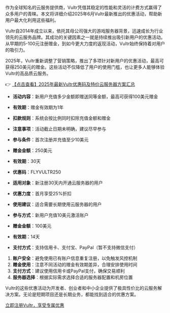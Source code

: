 
作为全球知名的云服务提供商，Vultr凭借其稳定的性能和灵活的计费方式赢得了众多用户的青睐。本文将详细介绍2025年6月Vultr最新推出的优惠活动，帮助新用户最大化利用这些福利。


Vultr自2014年成立以来，依托其母公司强大的游戏服务器背景，迅速成长为行业领先的云服务品牌。其成功的关键因素之一就是持续推出吸引新用户的优惠活动。从早期的5-100元注册赠金，到如今更大力度的返现活动，Vultr始终保持着对用户的吸引力。

2025年，Vultr重新调整了营销策略，推出了多项针对新用户的优惠活动，最高可获得250美元的赠金。这些活动不仅降低了用户的使用门槛，也让更多人能够体验Vultr的高品质云服务。

👉 [【点击查看】2025年最新Vultr优惠码及特价云服务器方案汇总](https://bit.ly/VuLtr)


- **活动内容**：新用户充值多少金额即赠送同等金额，最高可获得100美元赠金
- **有效期**：赠金有效期为1年
- **扣款规则**：系统会按比例同时扣除充值金额和赠金
- **注意事项**：活动截止日期未明确，建议尽早参与

- **参与条件**：首次注册并充值至少10美元
- **赠金金额**：250美元
- **有效期**：30天
- **优惠码**：FLYVULTR250

- **适用对象**：新注册30天内开通云服务器的用户
- **优惠力度**：首月享受25%折扣
- **使用建议**：适合需要长期使用云服务器的用户

- **参与方式**：新用户充值10美元激活账户
- **赠金金额**：100美元
- **有效期**：14天
- **支付方式**：支持信用卡、支付宝、PayPal（暂不支持微信支付）


1. **账户安全**：避免使用已有账户信息重复注册，以免触发风控机制
2. **赠金使用**：注意不同活动的赠金有效期差异，合理安排使用时间
3. **支付方式**：建议使用信用卡或PayPal支付，确保交易顺利
4. **服务器选择**：根据实际需求选择合适的服务器配置和机房位置

Vultr的这些优惠活动为开发者、创业者和中小企业提供了极具性价比的云服务解决方案。无论是短期项目还是长期业务，都能找到适合的优惠方案。

[立即注册Vultr，享受专属优惠](https://bit.ly/VuLtr)

